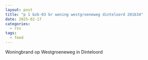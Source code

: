 ```yaml
---
layout: post
title: "p 1 bzb-03 br woning westgroeneweg dinteloord 201634"
date: 2025-02-17
categories: 
  - rss
tags: 
  - feed
---
```


Woningbrand op Westgroeneweg in Dinteloord
